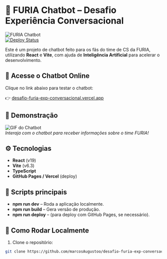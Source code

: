 # 🤖 FURIA Chatbot – Desafio Experiência Conversacional

![FURIA Chatbot](https://img.shields.io/badge/FURIA%20Chatbot-v1.0-%2300AFFF?style=flat-square)  
[![Deploy Status](https://img.shields.io/badge/Deploy-Vercel-blue?style=flat-square)](https://desafio-furia-exp-conversacional.vercel.app)  

Este é um projeto de chatbot feito para os fãs do time de CS da FURIA, utilizando **React** e **Vite**, com ajuda de **Inteligência Artificial** para acelerar o desenvolvimento.

## 🚀 Acesse o Chatbot Online

Clique no link abaixo para testar o chatbot:

👉 [desafio-furia-exp-conversacional.vercel.app](https://desafio-furia-exp-conversacional.vercel.app)

## 📸 Demonstração

![GIF do Chatbot](https://s4.ezgif.com/tmp/ezgif-4824a289dfba87.gif)  
*Interaja com o chatbot para receber informações sobre o time FURIA!*

## ⚙️ Tecnologias

- **React** (v19)
- **Vite** (v6.3)
- **TypeScript**
- **GitHub Pages / Vercel** (deploy)

## 📁 Scripts principais

- **npm run dev** – Roda a aplicação localmente.
- **npm run build** – Gera versão de produção.
- **npm run deploy** – (para deploy com GitHub Pages, se necessário).

## 🔧 Como Rodar Localmente

1. Clone o repositório:

```bash
git clone https://github.com/marcosAugustoo/desafio-furia-exp-conversacional.git
